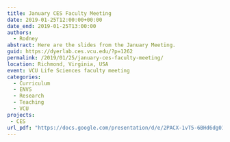 ```yaml
---
title: January CES Faculty Meeting
date: 2019-01-25T12:00:00+00:00
date_end: 2019-01-25T13:00:00
authors: 
  - Rodney
abstract: Here are the slides from the January Meeting.
guid: https://dyerlab.ces.vcu.edu/?p=1262
permalink: /2019/01/25/january-ces-faculty-meeting/
location: Richmond, Virginia, USA
event: VCU Life Sciences faculty meeting
categories:
  - Curriculum
  - ENVS
  - Research
  - Teaching
  - VCU
projects:
 - CES
url_pdf: "https://docs.google.com/presentation/d/e/2PACX-1vT5-6BHd6dg01zpZrhDpNZAzU1nSdt09IE4h5EamdFcbaKSf9IIYArpwups7omq3sCG_xsQ0-Rc0bk3/"
---
```

